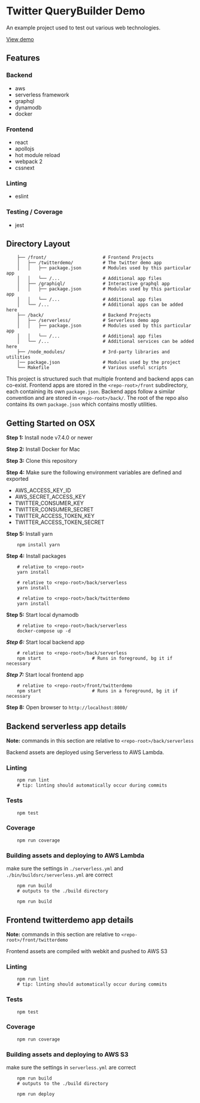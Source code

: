 # Twitter QueryBuilder Demo

An example project used to test out various web technologies.

[View demo](http://kyunghoon-demo-client.s3-website-ap-northeast-1.amazonaws.com/#/)

## Features

### Backend

- aws
- serverless framework
- graphql
- dynamodb
- docker

### Frontend

- react
- apollojs
- hot module reload
- webpack 2
- cssnext

### Linting

- eslint

### Testing / Coverage

- jest

## Directory Layout

~~~~
    ├── /front/                     # Frontend Projects
    │   ├── /twitterdemo/           # The twitter demo app
    │   │   ├── package.json        # Modules used by this particular app
    │   │   └── /...                # Additional app files
    │   ├── /graphiql/              # Interactive graphql app
    │   │   ├── package.json        # Modules used by this particular app
    │   │   └── /...                # Additional app files
    │   └── /...                    # Additional apps can be added here
    ├── /back/                      # Backend Projects
    │   ├── /serverless/            # Serverless demo app
    │   │   ├── package.json        # Modules used by this particular app
    │   │   └── /...                # Additional app files
    │   └── /...                    # Additional services can be added here
    ├── /node_modules/              # 3rd-party libraries and utilities
    │── package.json                # Modules used by the project
    └── Makefile                    # Various useful scripts
~~~~

This project is structured such that multiple frontend and backend apps can co-exist. Frontend apps are stored in the `<repo-root>/front` subdirectory, each containing its own `package.json`. Backend apps follow a similar convention and are stored in `<repo-root>/back/`. The root of the repo also contains its own `package.json` which contains mostly utilities.

## Getting Started on OSX

**Step 1:** Install node v7.4.0 or newer

**Step 2:** Install Docker for Mac

**Step 3:** Clone this repository

**Step 4:** Make sure the following environment variables are defined and exported

- AWS_ACCESS_KEY_ID
- AWS_SECRET_ACCESS_KEY
- TWITTER_CONSUMER_KEY
- TWITTER_CONSUMER_SECRET
- TWITTER_ACCESS_TOKEN_KEY
- TWITTER_ACCESS_TOKEN_SECRET

**Step 5:** Install yarn

        npm install yarn

**Step 4:** Install packages 

        # relative to <repo-root>
        yarn install

        # relative to <repo-root>/back/serverless
        yarn install

        # relative to <repo-root>/back/twitterdemo
        yarn install

**Step 5:** Start local dynamodb

        # relative to <repo-root>/back/serverless
        docker-compose up -d

***Step 6:*** Start local backend app

        # relative to <repo-root>/back/serverless
        npm start                   # Runs in foreground, bg it if necessary

***Step 7:*** Start local frontend app

        # relative to <repo-root>/front/twitterdemo
        npm start                   # Runs in a foreground, bg it if necessary

**Step 8:** Open browser to `http://localhost:8080/`

## Backend serverless app details

**Note:** commands in this section are relative to `<repo-root>/back/serverless`

Backend assets are deployed using Serverless to AWS Lambda. 

### Linting

        npm run lint
        # tip: linting should automatically occur during commits

### Tests

        npm test

### Coverage

        npm run coverage

### Building assets and deploying to AWS Lambda

make sure the settings in `./serverless.yml` and `./bin/buildsrc/serverless.yml` are correct

        npm run build
        # outputs to the ./build directory

        npm run build

## Frontend twitterdemo app details

**Note:** commands in this section are relative to `<repo-root>/front/twitterdemo`

Frontend assets are compiled with webkit and pushed to AWS S3

### Linting

        npm run lint
        # tip: linting should automatically occur during commits

### Tests

        npm test

### Coverage

        npm run coverage

### Building assets and deploying to AWS S3

make sure the settings in `serverless.yml` are correct

        npm run build
        # outputs to the ./build directory

        npm run deploy
